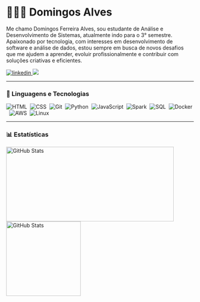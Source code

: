 # 👩🏻‍💻 Domingos Alves

Me chamo Domingos Ferreira Alves, sou estudante de Análise e Desenvolvimento de Sistemas, atualmente indo para o 3° semestre. Apaixonado por tecnologia, com interesses em desenvolvimento de software e análise de dados, estou sempre em busca de novos desafios que me ajudem a aprender, evoluir profissionalmente e contribuir com soluções criativas e eficientes.

<p align="left">
    <a href="https://www.linkedin.com/in/domingos-ferreira-alves-579368132/" target="_blank" rel="noopener noreferrer">
        <img 
            alt="linkedin" 
            src="https://img.shields.io/badge/LinkedIn-0077B5?style=for-the-badge&logo=linkedin&logoColor=white"
        />
    </a> 
    <a href = "mailto:contato.dfadomingos47@gmail.com">
        <img src="https://img.shields.io/badge/-Gmail-%23333?style=for-the-badge&logo=gmail&logoColor=white" target="_blank">
    </a>    
</p>

---

### 🤖 Linguagens e Tecnologias

![HTML](https://img.shields.io/badge/HTML5-E34F26?style=for-the-badge&logo=html5&logoColor=white)&nbsp;
![CSS](https://img.shields.io/badge/CSS3-1572B6?style=for-the-badge&logo=css3&logoColor=white)&nbsp;
![Git](https://img.shields.io/badge/GIT-E44C30?style=for-the-badge&logo=git&logoColor=white)&nbsp;
![Python](https://img.shields.io/badge/Python-14354C?style=for-the-badge&logo=python&logoColor=white)&nbsp;
![JavaScript](https://img.shields.io/badge/JavaScript-F7DF1E?style=for-the-badge&logo=javascript&logoColor=black)&nbsp;
![Spark](https://img.shields.io/badge/Apache_Spark-FFFFFF?style=for-the-badge&logo=apachespark&logoColor=#E35A16)&nbsp;
![SQL](https://img.shields.io/badge/Sqlite-003B57?style=for-the-badge&logo=sqlite&logoColor=white)&nbsp;
![Docker](https://img.shields.io/badge/Docker-2CA5E0?style=for-the-badge&logo=docker&logoColor=white)&nbsp;
![AWS](https://img.shields.io/badge/Amazon_AWS-FF9900?style=for-the-badge&logo=amazonaws&logoColor=white)&nbsp;
![Linux](https://img.shields.io/badge/Linux-FCC624?style=for-the-badge&logo=linux&logoColor=black)&nbsp;

---

### 📊 Estatísticas

<p>
  <img 
    align="left" 
    alt="GitHub Stats" 
    height="200" width="450" 
    style="padding-right: 10px;" 
    src="https://github-readme-stats-custom-five.vercel.app/api?username=dfadomingos&show_icons=true&theme=radical" 
  />

<img 
      align="left" 
      alt="GitHub Stats" 
      height="200"  
      src="https://github-readme-stats-custom-five.vercel.app/api/top-langs/?username=dfadomingos&show_icons=true&theme=radical&layout=compact" 
  />

</p>
